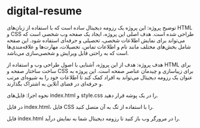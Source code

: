 # digital-resume
توضیح پروژه:
این پروژه یک رزومه دیجیتال ساده است که با استفاده از زبان‌های HTML و CSS طراحی شده است. هدف اصلی این پروژه، ایجاد یک صفحه وب شخصی است که می‌تواند برای نمایش اطلاعات شخصی، تحصیلی و حرفه‌ای استفاده شود. این صفحه شامل بخش‌های مختلف مانند نام و اطلاعات تماس، تحصیلات، مهارت‌ها و علاقه‌مندی‌ها است که به راحتی قابل ویرایش و شخصی‌سازی می‌باشد.

هدف پروژه:
هدف از این پروژه، آشنایی با اصول طراحی وب و استفاده از HTML برای ساخت ساختار صفحه و CSS برای زیباسازی و چیدمان عناصر صفحه است. این پروژه به عنوان یک رزومه دیجیتال می‌تواند به افراد کمک کند تا اطلاعات خود را به شیوه‌ای مرتب و حرفه‌ای در فضای آنلاین به اشتراک بگذارند.

نحوه اجرا:
فایل‌های index.html و style.css را در یک پوشه قرار دهید.

در فایل index.html، فایل CSS را با استفاده از تگ <link> به آن متصل کنید.

فایل index.html را در مرورگر وب باز کنید تا رزومه دیجیتال شما به نمایش درآید.
